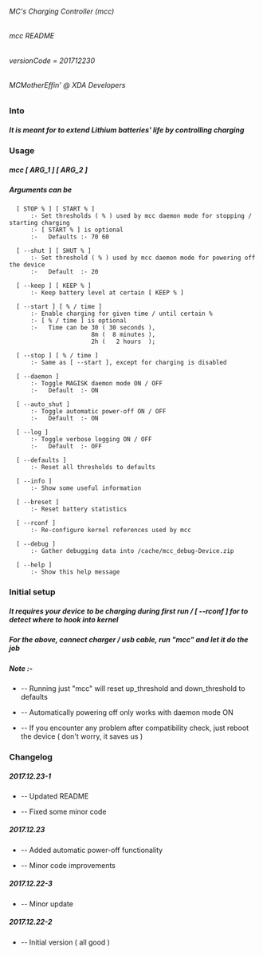 ###### MC's Charging Controller (mcc)
###### mcc README
###### versionCode = 201712230
###### MCMotherEffin' @ XDA Developers


### Into


##### It is meant for to extend Lithium batteries' life by controlling charging


### Usage

##### mcc [ ARG_1 ] [ ARG_2 ]

##### Arguments can be

      [ STOP % ] [ START % ]
          :- Set thresholds ( % ) used by mcc daemon mode for stopping / starting charging
          :- [ START % ] is optional
          :-   Defaults :- 70 60

      [ --shut ] [ SHUT % ]
          :- Set threshold ( % ) used by mcc daemon mode for powering off the device
          :-   Default  :- 20

      [ --keep ] [ KEEP % ]
          :- Keep battery level at certain [ KEEP % ]

      [ --start ] [ % / time ]
          :- Enable charging for given time / until certain % 
          :- [ % / time ] is optional
          :-   Time can be 30 ( 30 seconds ),
                           8m (  8 minutes ),
                           2h (   2 hours  );

      [ --stop ] [ % / time ]
          :- Same as [ --start ], except for charging is disabled

      [ --daemon ]
          :- Toggle MAGISK daemon mode ON / OFF
          :-   Default  :- ON

      [ --auto_shut ]
          :- Toggle automatic power-off ON / OFF
          :-   Default  :- ON

      [ --log ]
          :- Toggle verbose logging ON / OFF
          :-   Default  :- OFF

      [ --defaults ]
          :- Reset all thresholds to defaults

      [ --info ]
          :- Show some useful information

      [ --breset ]
          :- Reset battery statistics

      [ --rconf ]
          :- Re-configure kernel references used by mcc

      [ --debug ]
          :- Gather debugging data into /cache/mcc_debug-Device.zip

      [ --help ]
          :- Show this help message


### Initial setup


##### It requires your device to be charging during first run / [ --rconf ] for to detect where to hook into kernel

##### For the above, connect charger / usb cable, run "mcc" and let it do the job

##### Note :- 

*    --  Running just "mcc" will reset up_threshold and down_threshold to defaults

*    --  Automatically powering off only works with daemon mode ON

*    --  If you encounter any problem after compatibility check, just reboot the device ( don't worry, it saves us )

### Changelog

##### 2017.12.23-1

*  -- Updated README

*  -- Fixed some minor code

##### 2017.12.23

*  -- Added automatic power-off functionality

*  -- Minor code improvements

##### 2017.12.22-3

*  -- Minor update

##### 2017.12.22-2

*  -- Initial version ( all good )
